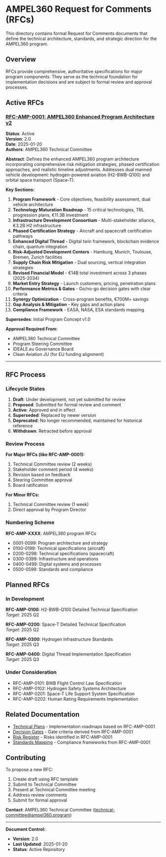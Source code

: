 # AMPEL360 Request for Comments (RFCs)

This directory contains formal Request for Comments documents that define the technical architecture, standards, and strategic direction for the AMPEL360 program.

## Overview

RFCs provide comprehensive, authoritative specifications for major program components. They serve as the technical foundation for implementation decisions and are subject to formal review and approval processes.

## Active RFCs

### [RFC-AMP-0001: AMPEL360 Enhanced Program Architecture v2](./RFC-AMP-0001-Program-Architecture-v2.md)

**Status**: Active  
**Version**: 2.0  
**Date**: 2025-01-20  
**Authors**: AMPEL360 Technical Committee

**Abstract**: Defines the enhanced AMPEL360 program architecture incorporating comprehensive risk mitigation strategies, phased certification approaches, and realistic timeline adjustments. Addresses dual manned vehicle development: hydrogen-powered aviation (H2-BWB-Q100) and orbital space transport (Space-T).

**Key Sections:**
1. **Program Framework** - Core objectives, feasibility assessment, dual vehicle architecture
2. **Technology Maturation Roadmap** - 15 critical technologies, TRL progression plans, €11.3B investment
3. **Infrastructure Development Consortium** - Multi-stakeholder alliance, €3.2B H2 infrastructure
4. **Phased Certification Strategy** - Aircraft and spacecraft certification pathways
5. **Enhanced Digital Thread** - Digital twin framework, blockchain evidence chain, quantum integration
6. **Risk-Adjusted Development Centers** - Hamburg, Munich, Toulouse, Bremen, Zurich facilities
7. **Supply Chain Risk Mitigation** - Dual sourcing, vertical integration strategies
8. **Revised Financial Model** - €14B total investment across 3 phases (2025-2034)
9. **Market Entry Strategy** - Launch customers, pricing, penetration plans
10. **Performance Metrics & Gates** - Go/no-go decision gates with clear criteria
11. **Synergy Optimization** - Cross-program benefits, €700M+ savings
12. **Gap Analysis & Mitigation** - Key gaps and action plans
13. **Compliance Framework** - EASA, NASA, ESA standards mapping

**Supersedes**: Initial Program Concept v1.0

**Approval Required From**:
- AMPEL360 Technical Committee
- Program Steering Committee
- IDEALE.eu Governance Board
- Clean Aviation JU (for EU funding alignment)

---

## RFC Process

### Lifecycle States

1. **Draft**: Under development, not yet submitted for review
2. **Proposed**: Submitted for formal review and comment
3. **Active**: Approved and in effect
4. **Superseded**: Replaced by newer version
5. **Deprecated**: No longer recommended, maintained for historical reference
6. **Withdrawn**: Retracted before approval

### Review Process

**For Major RFCs (like RFC-AMP-0001):**
1. Technical Committee review (2 weeks)
2. Stakeholder comment period (4 weeks)
3. Revision based on feedback
4. Steering Committee approval
5. Board ratification

**For Minor RFCs:**
1. Technical Committee review (1 week)
2. Direct approval by Program Director

### Numbering Scheme

**RFC-AMP-XXXX**: AMPEL360 program RFCs
- 0001-0099: Program architecture and strategy
- 0100-0199: Technical specifications (aircraft)
- 0200-0299: Technical specifications (spacecraft)
- 0300-0399: Infrastructure and operations
- 0400-0499: Digital systems and processes
- 0500-0599: Standards and compliance

## Planned RFCs

### In Development

**RFC-AMP-0100**: H2-BWB-Q100 Detailed Technical Specification  
*Target*: 2025 Q2

**RFC-AMP-0200**: Space-T Detailed Technical Specification  
*Target*: 2025 Q2

**RFC-AMP-0300**: Hydrogen Infrastructure Standards  
*Target*: 2025 Q3

**RFC-AMP-0400**: Digital Thread Implementation Specification  
*Target*: 2025 Q3

### Under Consideration

- RFC-AMP-0101: BWB Flight Control Law Specification
- RFC-AMP-0102: Hydrogen Safety Systems Architecture
- RFC-AMP-0201: Space-T Life Support System Specification
- RFC-AMP-0202: Human Rating Requirements Implementation

## Related Documentation

- [Technical Plans](../Plans/) - Implementation roadmaps based on RFC-AMP-0001
- [Decision Gates](../Gates/) - Gate criteria derived from RFC-AMP-0001
- [Risk Register](../Risks/) - Risks identified in RFC-AMP-0001
- [Standards Mapping](../Standards-mapping/) - Compliance frameworks from RFC-AMP-0001

## Contributing

To propose a new RFC:
1. Create draft using RFC template
2. Submit to Technical Committee
3. Present at Technical Committee meeting
4. Address review comments
5. Submit for formal approval

**Contact**: AMPEL360 Technical Committee (technical-committee@ampel360.program)

---

**Document Control:**
- **Version**: 2.0
- **Last Updated**: 2025-01-20
- **Status**: Active Repository
